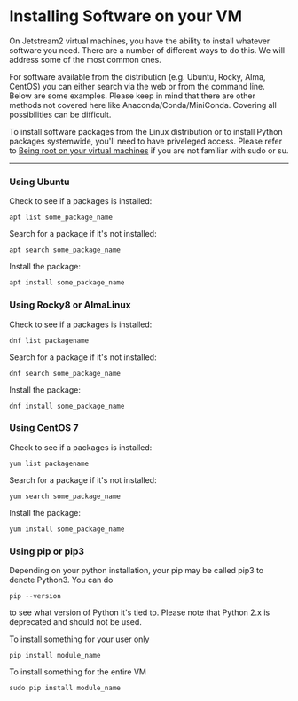 # Installing Software on your VM

On Jetstream2 virtual machines, you have the ability to install whatever software you need. There are a number of different ways to do this. We will address some of the most common ones.

For software available from the distribution (e.g. Ubuntu, Rocky, Alma, CentOS) you can either search via the web or from the command line. Below are some examples. Please keep in mind that there are other methods not covered here like Anaconda/Conda/MiniConda. Covering all possibilities can be difficult.

To install software packages from the Linux distribution or to install Python packages systemwide, you'll need to have priveleged access. Please refer to [Being root on your virtual machines](sudo.md) if you are not familiar with sudo or su.

---

### Using Ubuntu

Check to see if a packages is installed:

    apt list some_package_name

Search for a package if it's not installed:

    apt search some_package_name

Install the package:

    apt install some_package_name

### Using Rocky8 or AlmaLinux

Check to see if a packages is installed:

    dnf list packagename

Search for a package if it's not installed:

    dnf search some_package_name

Install the package:

    dnf install some_package_name

### Using CentOS 7

Check to see if a packages is installed:

    yum list packagename

Search for a package if it's not installed:

    yum search some_package_name

Install the package:

    yum install some_package_name

### Using pip or pip3

Depending on your python installation, your pip may be called pip3 to denote Python3. You can do

    pip --version

to see what version of Python it's tied to. Please note that Python 2.x is deprecated and should not be used.

To install something for your user only

    pip install module_name

To install something for the entire VM

    sudo pip install module_name
